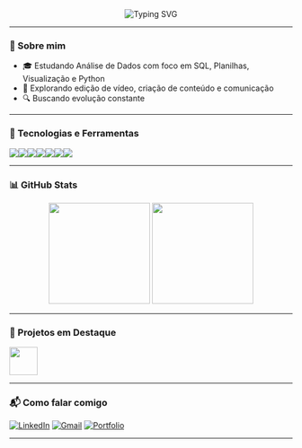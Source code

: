 <!-- Banner animado ou frase -->
<div align="center">
  <img src="https://readme-typing-svg.herokuapp.com?font=Fira+Code&duration=3000&pause=1000&color=ffff00&center=true&vCenter=true&multiline=true&width=1000&height=100&lines=Ol%C3%A1%2C+sou+o+Vinicius.;Entusiasta+de+dados+e+tecnologia%2C+em+constante+evolu%C3%A7%C3%A3o+profissional." alt="Typing SVG" />
</div>

---

### 👋 Sobre mim

- 🎓 Estudando Análise de Dados com foco em SQL, Planilhas, Visualização e Python
- 🎯 Explorando edição de vídeo, criação de conteúdo e comunicação
- 🔍 Buscando evolução constante

---

### 🚀 Tecnologias e Ferramentas

<div style="display: flex; flex-wrap: wrap;" align="center">
  <img src="https://img.shields.io/badge/SQL-025E8C?style=for-the-badge&logo=postgresql&logoColor=white" />
  <img src="https://img.shields.io/badge/Google%20Sheets-34A853?style=for-the-badge&logo=googlesheets&logoColor=white" />
  <img src="https://img.shields.io/badge/Excel-217346?style=for-the-badge&logo=microsoft-excel&logoColor=white" />
  <img src="https://img.shields.io/badge/Power%20BI-F2C811?style=for-the-badge&logo=powerbi&logoColor=black" /> 
  <img src="https://img.shields.io/badge/Tableau-E97627?style=for-the-badge&logo=tableau&logoColor=white" /> 
  <img src="https://img.shields.io/badge/Python-3776AB?style=for-the-badge&logo=python&logoColor=white" /> 
  <img src="https://img.shields.io/badge/R-276DC3?style=for-the-badge&logo=r&logoColor=white" /> 
</div>

---

### 📊 GitHub Stats

<div align="center">
  <img height="180em" src="https://github-readme-stats.vercel.app/api?username=viniromao159&show_icons=true&theme=radical" />
  <img height="180em" src="https://github-readme-stats.vercel.app/api/top-langs/?username=viniromao159&layout=compact&langs_count=8&theme=radical" />
</div>

---

### 📂 Projetos em Destaque

<a href="https://github.com/viniromao159/cyclistic-analyse">
  <img src="https://github.com/viniromao159/viniromao159/img/logo.png" width="50" />
</a>

---

### 📬 Como falar comigo

[![LinkedIn](https://img.shields.io/badge/LinkedIn-blue?style=for-the-badge&logo=linkedin&logoColor=white)]([https://www.linkedin.com/in/viniciuslromao/])
[![Gmail](https://img.shields.io/badge/Email-D14836?style=for-the-badge&logo=gmail&logoColor=white)](mailto:vini.romao159@gmail.com)
[![Portfolio](https://img.shields.io/badge/Portfólio-000000?style=for-the-badge&logo=notion&logoColor=white)](https://coal-dirigible-faa.notion.site/Vinicius-L-Rom-o-Portf-lio-19f4c851808f803093ceccca976fff19)

---
